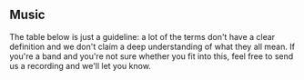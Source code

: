 ## Music

The table below is just a guideline: a lot of the terms don't have a clear definition
and we don't claim a deep understanding of what they all mean.
If you're a band and you're not sure whether you fit into this,
feel free to send us a recording and we'll let you know.
